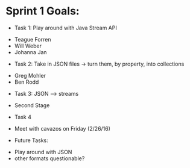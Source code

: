 # Sprint 1 Goals:
- Task 1: Play around with Java Stream API
 * Teague Forren
 * Will Weber
 * Johanna Jan
- Task 2: Take in JSON files -> turn them, by property, into collections
 * Greg Mohler
 * Ben Rodd
- Task 3: JSON --> streams
 * Second Stage

- Task 4
 * Meet with cavazos on Friday (2/26/16)

- Future Tasks:
 * Play around with JSON
 * other formats questionable?
